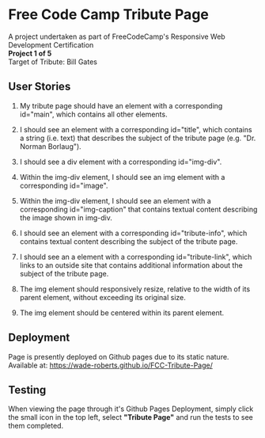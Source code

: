 # Free Code Camp Tribute Page
A project undertaken as part of FreeCodeCamp's Responsive Web Development Certification<br>
**Project 1 of 5**<br>
Target of Tribute: Bill Gates
## User Stories
1. My tribute page should have an element with a corresponding id="main", which contains all other elements.

1. I should see an element with a corresponding id="title", which contains a string (i.e. text) that describes the subject of the tribute page (e.g. "Dr. Norman Borlaug").

1. I should see a div element with a corresponding id="img-div".

1. Within the img-div element, I should see an img element with a corresponding id="image".

1. Within the img-div element, I should see an element with a corresponding id="img-caption" that contains textual content describing the image shown in img-div.

1. I should see an element with a corresponding id="tribute-info", which contains textual content describing the subject of the tribute page.

1. I should see an a element with a corresponding id="tribute-link", which links to an outside site that contains additional information about the subject of the tribute page.

1. The img element should responsively resize, relative to the width of its parent element, without exceeding its original size.

1. The img element should be centered within its parent element.
## Deployment
Page is presently deployed on Github pages due to its static nature. Available at: https://wade-roberts.github.io/FCC-Tribute-Page/
## Testing
When viewing the page through it's Github Pages Deployment, simply click the small icon in the top left, select **"Tribute Page"** and run the tests to see them completed.
